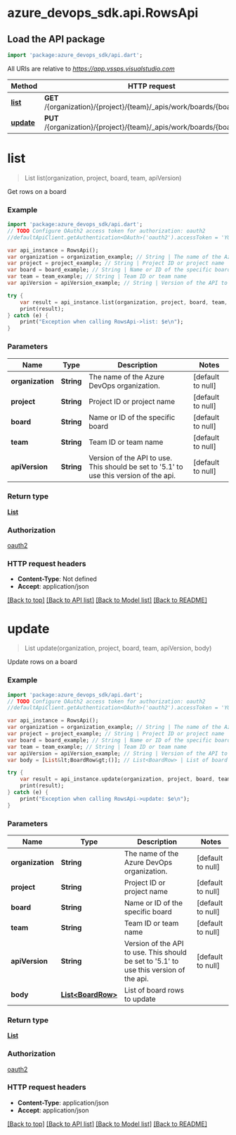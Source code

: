 # azure_devops_sdk.api.RowsApi

## Load the API package
```dart
import 'package:azure_devops_sdk/api.dart';
```

All URIs are relative to *https://app.vssps.visualstudio.com*

Method | HTTP request | Description
------------- | ------------- | -------------
[**list**](RowsApi.md#list) | **GET** /{organization}/{project}/{team}/_apis/work/boards/{board}/rows | 
[**update**](RowsApi.md#update) | **PUT** /{organization}/{project}/{team}/_apis/work/boards/{board}/rows | 


# **list**
> List<BoardRow> list(organization, project, board, team, apiVersion)



Get rows on a board

### Example 
```dart
import 'package:azure_devops_sdk/api.dart';
// TODO Configure OAuth2 access token for authorization: oauth2
//defaultApiClient.getAuthentication<OAuth>('oauth2').accessToken = 'YOUR_ACCESS_TOKEN';

var api_instance = RowsApi();
var organization = organization_example; // String | The name of the Azure DevOps organization.
var project = project_example; // String | Project ID or project name
var board = board_example; // String | Name or ID of the specific board
var team = team_example; // String | Team ID or team name
var apiVersion = apiVersion_example; // String | Version of the API to use.  This should be set to '5.1' to use this version of the api.

try { 
    var result = api_instance.list(organization, project, board, team, apiVersion);
    print(result);
} catch (e) {
    print("Exception when calling RowsApi->list: $e\n");
}
```

### Parameters

Name | Type | Description  | Notes
------------- | ------------- | ------------- | -------------
 **organization** | **String**| The name of the Azure DevOps organization. | [default to null]
 **project** | **String**| Project ID or project name | [default to null]
 **board** | **String**| Name or ID of the specific board | [default to null]
 **team** | **String**| Team ID or team name | [default to null]
 **apiVersion** | **String**| Version of the API to use.  This should be set to &#39;5.1&#39; to use this version of the api. | [default to null]

### Return type

[**List<BoardRow>**](BoardRow.md)

### Authorization

[oauth2](../README.md#oauth2)

### HTTP request headers

 - **Content-Type**: Not defined
 - **Accept**: application/json

[[Back to top]](#) [[Back to API list]](../README.md#documentation-for-api-endpoints) [[Back to Model list]](../README.md#documentation-for-models) [[Back to README]](../README.md)

# **update**
> List<BoardRow> update(organization, project, board, team, apiVersion, body)



Update rows on a board

### Example 
```dart
import 'package:azure_devops_sdk/api.dart';
// TODO Configure OAuth2 access token for authorization: oauth2
//defaultApiClient.getAuthentication<OAuth>('oauth2').accessToken = 'YOUR_ACCESS_TOKEN';

var api_instance = RowsApi();
var organization = organization_example; // String | The name of the Azure DevOps organization.
var project = project_example; // String | Project ID or project name
var board = board_example; // String | Name or ID of the specific board
var team = team_example; // String | Team ID or team name
var apiVersion = apiVersion_example; // String | Version of the API to use.  This should be set to '5.1' to use this version of the api.
var body = [List&lt;BoardRow&gt;()]; // List<BoardRow> | List of board rows to update

try { 
    var result = api_instance.update(organization, project, board, team, apiVersion, body);
    print(result);
} catch (e) {
    print("Exception when calling RowsApi->update: $e\n");
}
```

### Parameters

Name | Type | Description  | Notes
------------- | ------------- | ------------- | -------------
 **organization** | **String**| The name of the Azure DevOps organization. | [default to null]
 **project** | **String**| Project ID or project name | [default to null]
 **board** | **String**| Name or ID of the specific board | [default to null]
 **team** | **String**| Team ID or team name | [default to null]
 **apiVersion** | **String**| Version of the API to use.  This should be set to &#39;5.1&#39; to use this version of the api. | [default to null]
 **body** | [**List&lt;BoardRow&gt;**](BoardRow.md)| List of board rows to update | 

### Return type

[**List<BoardRow>**](BoardRow.md)

### Authorization

[oauth2](../README.md#oauth2)

### HTTP request headers

 - **Content-Type**: application/json
 - **Accept**: application/json

[[Back to top]](#) [[Back to API list]](../README.md#documentation-for-api-endpoints) [[Back to Model list]](../README.md#documentation-for-models) [[Back to README]](../README.md)


